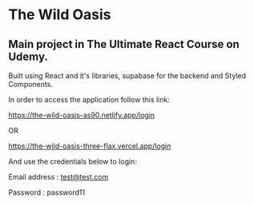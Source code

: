 # The Wild Oasis

## Main project in The Ultimate React Course on Udemy.

Built using React and it's libraries, supabase for the backend and Styled Components.

In order to access the application follow this link:

https://the-wild-oasis-as90.netlify.app/login

OR

https://the-wild-oasis-three-flax.vercel.app/login

And use the credentials below to login:

Email address : test@test.com

Password : password11


